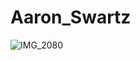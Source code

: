 # Aaron_Swartz
![IMG_2080](https://user-images.githubusercontent.com/110525426/182556682-25afb4f7-2bc0-4dc1-83bf-cf4094e6ef3e.GIF)
